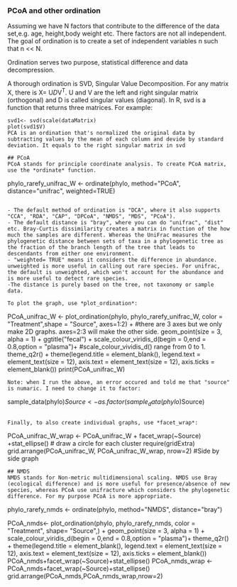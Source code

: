 ### PCoA and other ordination 

Assuming we have N factors that contribute to the difference of the data set,e.g. age, height,body weight etc. There factors are not all independent. The goal of ordination is to create a set of independent variables n such that n << N. 

Ordination serves two purpose, statistical difference and data decompression. 

A thorough ordination is SVD, Singular Value Decomposition. For any matrix X, there is X= U*D*V<sup>T</sup>. U and V are the left and right singular matrix (orthogonal) and D is called singular values (diagonal). In R, svd is a function that returns three matrices. For example: 
```
svd1<- svd(scale(dataMatrix)
plot(svd1$V)
PCA is an ordination that's normalized the original data by subtracting values by the mean of each column and devide by standard deviation. It equals to the right singular matrix in svd

## PCoA 
PCoA stands for principle coordinate analysis. To create PCoA matrix, use the *ordinate* function.  
```
phylo_rarefy_unifrac_W <- ordinate(phylo, method="PCoA", 
                                  distance="unifrac", weighted=TRUE)
```

- The default method of ordination is "DCA", where it also supports "CCA", "RDA", "CAP", "DPCoA", "NMDS", "MDS", "PCoA").
- The default distance is "bray", where you can do "unifrac", "dist" etc. Bray-Curtis dissimilarity creates a matrix in function of the how much the samples are different. Whereas the UniFrac measures the phylogenetic distance between sets of taxa in a phylogenetic tree as the fraction of the branch length of the tree that leads to descendants from either one environment.
- "weighted= TRUE" means it considers the difference in abundance. unweighted is more useful in calling out rare species. For unifrac, the default is unweighted, which won't account for the abundance and is more useful to detect rare species.
-The distance is purely based on the tree, not taxonomy or sample data. 

To plot the graph, use *plot_ordination*:
```
PCoA_unifrac_W <-
  plot_ordination(phylo, phylo_rarefy_unifrac_W,
                  color =  "Treatment",shape = "Source", axes=1:2) + #there are 3 axes but we only make 2D graphs. axes=2:3 will make the other side. 
  geom_point(size = 3, alpha = 1) + 
  ggtitle("fecal") +
  scale_colour_viridis_d(begin = 0,end = 0.8,option = "plasma")+ #scale_colour_vividis_d() range from 0 to 1. 
  theme_q2r() +
  theme(legend.title = element_blank(),
        legend.text = element_text(size = 12),
        axis.text = element_text(size = 12),
        axis.ticks = element_blank()) 
print(PCoA_unifrac_W)
```
Note: when I run the above, an error occured and told me that "source" is numaric. I need to change it to factor: 
```
sample_data(phylo)$Source <- as.factor(sample_data(phylo)$Source)
```

Finally, to also create individual graphs, use *facet_wrap*:
```
PCoA_unifrac_W_wrap <- PCoA_unifrac_W + facet_wrap(~Source)
+stat_ellipse() # draw a circle for each cluster
require(gridExtra)
grid.arrange(PCoA_unifrac_W,  PCoA_unifrac_W_wrap, nrow=2) #Side by side graph
```
## NMDS 
NMDS stands for Non-metric multidimensional scaling. NMDS use Bray (ecological difference) and is more useful for presence/absence of new species, whereas PCoA use unifracture which considers the phylogenetic difference. For my purpose PCoA is more appropriate. 
```
phylo_rarefy_nmds <- ordinate(phylo, method="NMDS", distance="bray")

PCoA_nmds<-
     plot_ordination(phylo, phylo_rarefy_nmds,
                     color =  "Treatment", shape= "Source",) +
     geom_point(size = 3, alpha = 1) + 
     scale_colour_viridis_d(begin = 0,end = 0.8,option = "plasma")+
     theme_q2r() +
     theme(legend.title = element_blank(),
           legend.text = element_text(size = 12),
           axis.text = element_text(size = 12),
           axis.ticks = element_blank()) 
PCoA_nmds+facet_wrap(~Source)+stat_ellipse()
PCoA_nmds_wrap <-PCoA_nmds+facet_wrap(~Source)+stat_ellipse()
grid.arrange(PCoA_nmds,PCoA_nmds_wrap,nrow=2) 
```
